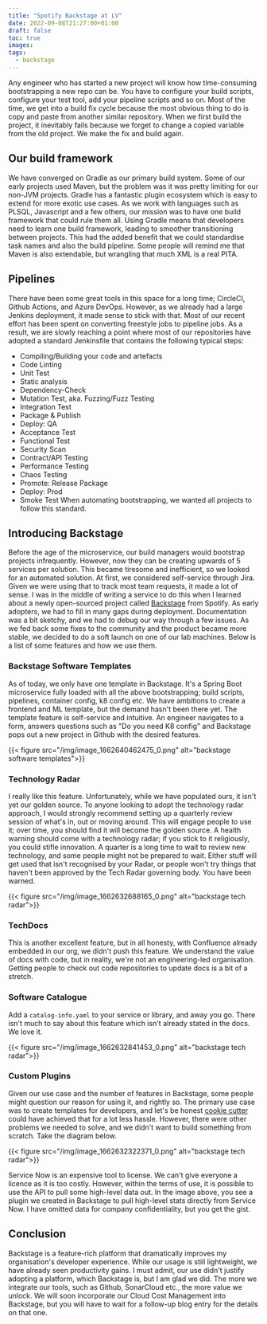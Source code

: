 ```yaml
---
title: "Spotify Backstage at LV"
date: 2022-09-08T21:27:00+01:00
draft: false
toc: true
images:
tags:
  - backstage
---
```


Any engineer who has started a new project will know how time-consuming bootstrapping a new repo can be. You have to configure your build scripts, configure your test tool, add your pipeline scripts and so on. Most of the time, we get into a build fix cycle because the most obvious thing to do is copy and paste from another similar repository. When we first build the project, it inevitably fails because we forget to change a copied variable from the old project. We make the fix and build again.

## Our build framework
We have converged on Gradle as our primary build system. Some of our early projects used Maven, but the problem was it was pretty limiting for our non-JVM projects. Gradle has a fantastic plugin ecosystem which is easy to extend for more exotic use cases. As we work with languages such as PLSQL, Javascript and a few others, our mission was to have one build framework that could rule them all. Using Gradle means that developers need to learn one build framework, leading to smoother transitioning between projects. This had the added benefit that we could standardise task names and also the build pipeline. Some people will remind me that Maven is also extendable, but wrangling that much XML is a real PITA.

## Pipelines
There have been some great tools in this space for a long time; CircleCI, Github Actions, and Azure DevOps. However, as we already had a large Jenkins deployment, it made sense to stick with that. Most of our recent effort has been spent on converting freestyle jobs to pipeline jobs. As a result, we are slowly reaching a point where most of our repositories have adopted a standard Jenkinsfile that contains the following typical steps:
- Compiling/Building your code and artefacts
- Code Linting
- Unit Test
- Static analysis
- Dependency-Check
- Mutation Test, aka. Fuzzing/Fuzz Testing
- Integration Test
- Package & Publish
- Deploy: QA
- Acceptance Test
- Functional Test
- Security Scan
- Contract/API Testing
- Performance Testing
- Chaos Testing
- Promote: Release Package
- Deploy: Prod
- Smoke Test
When automating bootstrapping, we wanted all projects to follow this standard.

## Introducing Backstage
Before the age of the microservice, our build managers would bootstrap projects infrequently. However, now they can be creating upwards of 5 services per solution. This became tiresome and inefficient, so we looked for an automated solution. 
At first, we considered self-service through Jira. Given we were using that to track most team requests, it made a lot of sense. I was in the middle of writing a service to do this when I learned about a newly open-sourced project called [Backstage](https://backstage.io/) from Spotify. 
As early adopters, we had to fill in many gaps during deployment. Documentation was a bit sketchy, and we had to debug our way through a few issues. As we fed back some fixes to the community and the product became more stable, we decided to do a soft launch on one of our lab machines. 
Below is a list of some features and how we use them.

### Backstage Software Templates
As of today, we only have one template in Backstage. It's a Spring Boot microservice fully loaded with all the above bootstrapping; build scripts, pipelines, container config, k8 config etc. We have ambitions to create a frontend and ML template, but the demand hasn't been there yet.
The template feature is self-service and intuitive. An engineer navigates to a form, answers questions such as "Do you need K8 config" and Backstage pops out a new project in Github with the desired features.

{{< figure src="/img/image_1662640462475_0.png" alt="backstage software templates">}}

### Technology Radar
I really like this feature. Unfortunately, while we have populated ours, it isn't yet our golden source. To anyone looking to adopt the technology radar approach, I would strongly recommend setting up a quarterly review session of what's in, out or moving around. This will engage people to use it; over time, you should find it will become the golden source. 
A health warning should come with a technology radar; if you stick to it religiously, you could stifle innovation. A quarter is a long time to wait to review new technology, and some people might not be prepared to wait. Either stuff will get used that isn't recognised by your Radar, or people won't try things that haven't been approved by the Tech Radar governing body. You have been warned.

{{< figure src="/img/image_1662632688165_0.png" alt="backstage tech radar">}}

### TechDocs
This is another excellent feature, but in all honesty, with Confluence already embedded in our org, we didn't push this feature. We understand the value of docs with code, but in reality, we're not an engineering-led organisation. Getting people to check out code repositories to update docs is a bit of a stretch.

### Software Catalogue
Add a `catalog-info.yaml` to your service or library, and away you go. There isn't much to say about this feature which isn't already stated in the docs. We love it.

{{< figure src="/img/image_1662632841453_0.png" alt="backstage tech radar">}}

### Custom Plugins
Given our use case and the number of features in Backstage, some people might question our reason for using it, and rightly so. The primary use case was to create templates for developers, and let's be honest [cookie cutter](https://github.com/cookiecutter/cookiecutter) could have achieved that for a lot less hassle. However, there were other problems we needed to solve, and we didn't want to build something from scratch. Take the diagram below.

{{< figure src="/img/image_1662632322371_0.png" alt="backstage tech radar">}}

Service Now is an expensive tool to license. We can't give everyone a licence as it is too costly. However, within the terms of use, it is possible to use the API to pull some high-level data out. In the image above, you see a plugin we created in Backstage to pull high-level stats directly from Service Now. I have omitted data for company confidentiality, but you get the gist.

## Conclusion
Backstage is a feature-rich platform that dramatically improves my organisation's developer experience. While our usage is still lightweight, we have already seen productivity gains. I must admit, our use didn't justify adopting a platform, which Backstage is, but I am glad we did. The more we integrate our tools, such as Github, SonarCloud etc., the more value we unlock. We will soon incorporate our Cloud Cost Management into Backstage, but you will have to wait for a follow-up blog entry for the details on that one.

